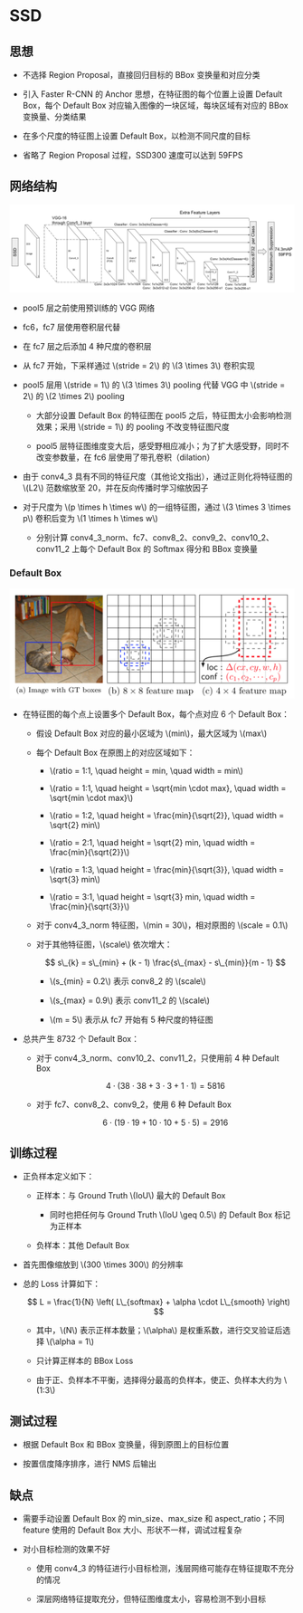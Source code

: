 <script type="text/javascript" src="http://cdn.mathjax.org/mathjax/latest/MathJax.js?config=default"></script>

# SSD

## 思想

- 不选择 Region Proposal，直接回归目标的 BBox 变换量和对应分类

- 引入 Faster R-CNN 的 Anchor 思想，在特征图的每个位置上设置 Default Box，每个 Default Box 对应输入图像的一块区域，每块区域有对应的 BBox 变换量、分类结果

- 在多个尺度的特征图上设置 Default Box，以检测不同尺度的目标

- 省略了 Region Proposal 过程，SSD300 速度可以达到 59FPS

## 网络结构

![img](images/ssd.png)

- pool5 层之前使用预训练的 VGG 网络

- fc6，fc7 层使用卷积层代替

- 在 fc7 层之后添加 4 种尺度的卷积层

- 从 fc7 开始，下采样通过 \\(stride = 2\\) 的 \\(3 \times 3\\) 卷积实现

- pool5 层用 \\(stride = 1\\) 的 \\(3 \times 3\\) pooling 代替 VGG 中 \\(stride = 2\\) 的 \\(2 \times 2\\) pooling

	- 大部分设置 Default Box 的特征图在 pool5 之后，特征图太小会影响检测效果；采用 \\(stride = 1\\) 的 pooling 不改变特征图尺度

	- pool5 层特征图维度变大后，感受野相应减小；为了扩大感受野，同时不改变参数量，在 fc6 层使用了带孔卷积（dilation）

- 由于 conv4\_3 具有不同的特征尺度（其他论文指出），通过正则化将特征图的 \\(L2\\) 范数缩放至 20，并在反向传播时学习缩放因子

- 对于尺度为 \\(p \times h \times w\\) 的一组特征图，通过 \\(3 \times 3 \times p\\) 卷积后变为 \\(1 \times h \times w\\)

	- 分别计算 conv4\_3_norm、fc7、conv8\_2、conv9\_2、conv10\_2、conv11\_2 上每个 Default Box 的 Softmax 得分和 BBox 变换量

### Default Box

![img](images/ssd_default_box.png)

- 在特征图的每个点上设置多个 Default Box，每个点对应 6 个 Default Box：

	- 假设 Default Box 对应的最小区域为 \\(min\\)，最大区域为 \\(max\\)

	- 每个 Default Box 在原图上的对应区域如下：

		- \\(ratio = 1:1, \quad height = min, \quad width = min\\)

		- \\(ratio = 1:1, \quad height = \sqrt{min \cdot max}, \quad width = \sqrt{min \cdot max}\\)

		- \\(ratio = 1:2, \quad height = \frac{min}{\sqrt{2}}, \quad width = \sqrt{2} min\\)

		- \\(ratio = 2:1, \quad height = \sqrt{2} min, \quad width = \frac{min}{\sqrt{2}}\\)

		- \\(ratio = 1:3, \quad height = \frac{min}{\sqrt{3}}, \quad width = \sqrt{3} min\\)

		- \\(ratio = 3:1, \quad height = \sqrt{3} min, \quad width = \frac{min}{\sqrt{3}}\\)

	- 对于 conv4\_3\_norm 特征图，\\(min = 30\\)，相对原图的 \\(scale = 0.1\\)

	- 对于其他特征图，\\(scale\\) 依次增大：

		$$ s\_{k} = s\_{min} + (k - 1) \frac{s\_{max} - s\_{min}}{m - 1} $$

		- \\(s\_{min} = 0.2\\) 表示 conv8\_2 的 \\(scale\\)

		- \\(s\_{max} = 0.9\\) 表示 conv11\_2 的 \\(scale\\)

		- \\(m = 5\\) 表示从 fc7 开始有 5 种尺度的特征图

- 总共产生 8732 个 Default Box：

	- 对于 conv4\_3\_norm、conv10\_2、conv11\_2，只使用前 4 种 Default Box

		$$ 4 \cdot (38 \cdot 38 + 3 \cdot 3 + 1 \cdot 1) = 5816 $$

	- 对于 fc7、conv8\_2、conv9\_2，使用 6 种 Default Box

		$$ 6 \cdot (19 \cdot 19 + 10 \cdot 10 + 5 \cdot 5) = 2916 $$

## 训练过程

- 正负样本定义如下：

	- 正样本：与 Ground Truth \\(IoU\\) 最大的 Default Box

		- 同时也把任何与 Ground Truth \\(IoU \geq 0.5\\) 的 Default Box 标记为正样本

	- 负样本：其他 Default Box

- 首先图像缩放到 \\(300 \times 300\\) 的分辨率

- 总的 Loss 计算如下：

	$$ L = \frac{1}{N} \left( L\_{softmax} + \alpha \cdot L\_{smooth} \right) $$

	- 其中，\\(N\\) 表示正样本数量；\\(\alpha\\) 是权重系数，进行交叉验证后选择 \\(\alpha = 1\\)

	- 只计算正样本的 BBox Loss

	- 由于正、负样本不平衡，选择得分最高的负样本，使正、负样本大约为 \\(1:3\\)

## 测试过程

- 根据 Default Box 和 BBox 变换量，得到原图上的目标位置

- 按置信度降序排序，进行 NMS 后输出

## 缺点

- 需要手动设置 Default Box 的 min\_size、max\_size 和 aspect\_ratio；不同 feature 使用的 Default Box 大小、形状不一样，调试过程复杂

- 对小目标检测的效果不好

	- 使用 conv4\_3 的特征进行小目标检测，浅层网络可能存在特征提取不充分的情况

	- 深层网络特征提取充分，但特征图维度太小，容易检测不到小目标